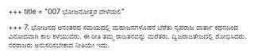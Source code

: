 +++
title = "007 ಭೋಜನೋತ್ತರ ವೇಳೆಯಲಿ"

+++
7. ಭೋಜನದ ಅನಂತರದ ಸಮಯದಲ್ಲಿ ಮಹಾಜನಗಳೊಡನೆ ಬೆರೆತು ನೃಪರಾಜ ವಾರ್ತಾ ಕಥನದಿಂದ ವಿನೋದವಾಗಿ ಕಾಲ ಕಳೆಯುವರು. ಈ ರೀತಿ ತಮ್ಮ ರಾಜತನವನ್ನು ಮರೆತರು. ದ್ವಿಜರಾಜತೇಜದಲ್ಲಿ ಶೋಭಿಸಿದರು. ನರರಾಜರು ಅನುಸರಿಸಬೇಕಾದ ನೀತಿಯೇ ಇದು.